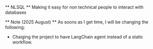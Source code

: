 ** NLSQL **
Making it easy for non technical people to interact with databases


** Note (2025 August) **
As soons as I get time, I will be changing the following:
* Chaiging the project to have LangChain agent instead of a static workflow.
